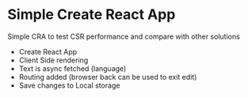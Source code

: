# Simple Create React App
Simple CRA to test CSR performance and compare with other solutions

- Create React App
- Client Side rendering
- Text is async fetched (language)
- Routing added (browser back can be used to exit edit)
- Save changes to Local storage
